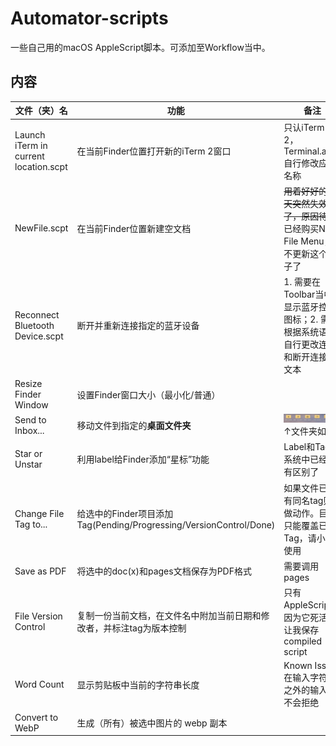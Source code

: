 # Automator-scripts

一些自己用的macOS AppleScript脚本。可添加至Workflow当中。

## 内容

| 文件（夹）名                          | 功能                                                         | 备注                                                         |
| ------------------------------------- | ------------------------------------------------------------ | ------------------------------------------------------------ |
| Launch iTerm in current location.scpt | 在当前Finder位置打开新的iTerm 2窗口                          | 只认iTerm 2，Terminal.app自行修改应用名称                    |
| NewFile.scpt                          | 在当前Finder位置新建空文档                                   | ~~用着好好的今天突然失效了，原因待查~~<br />已经购买New File Menu，不更新这个轮子了 |
| Reconnect Bluetooth Device.scpt       | 断开并重新连接指定的蓝牙设备                                 | 1. 需要在Toolbar当中显示蓝牙控制图标；2. 需要根据系统语言自行更改连接和断开连接的文本 |
| Resize Finder Window                  | 设置Finder窗口大小（最小化/普通）                            |                                                              |
| Send to Inbox...                      | 移动文件到指定的**桌面文件夹**                               | ![我的桌面文件夹](https://github.com/Mark9804/automator-scripts/raw/master/images/inboxes.png)↑文件夹如上 |
| Star or Unstar                        | 利用label给Finder添加“星标”功能                              | Label和Tag在系统中已经没有区别了                             |
| Change File Tag to...                 | 给选中的Finder项目添加Tag(Pending/Progressing/VersionControl/Done) | 如果文件已经有同名tag则不做动作。目前只能覆盖已有Tag，请小心使用 |
| Save as PDF                           | 将选中的doc(x)和pages文档保存为PDF格式                       | 需要调用pages                                                |
| File Version Control                  | 复制一份当前文档，在文件名中附加当前日期和修改者，并标注tag为版本控制 | 只有AppleScript，因为它死活不让我保存compiled script         |
| Word Count                            | 显示剪贴板中当前的字符串长度                                 | Known Issue: 在输入字符串之外的输入时不会拒绝                |
| Convert to WebP                       | 生成（所有）被选中图片的 webp 副本                           |                                                              |

